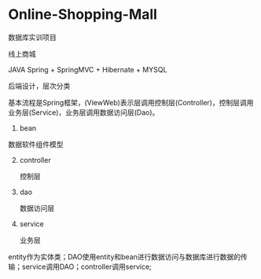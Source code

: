 # Online-Shopping-Mall
数据库实训项目

线上商城

JAVA Spring + SpringMVC + Hibernate + MYSQL

后端设计，层次分类

基本流程是Spring框架，(ViewWeb)表示层调用控制层(Controller)，控制层调用业务层(Service)，业务层调用数据访问层(Dao)。

1.  bean

   数据软件组件模型

2. controller

   控制层

3. dao

   数据访问层

4. service

   业务层

entity作为实体类；DAO使用entity和bean进行数据访问与数据库进行数据的传输；service调用DAO；controller调用service;

